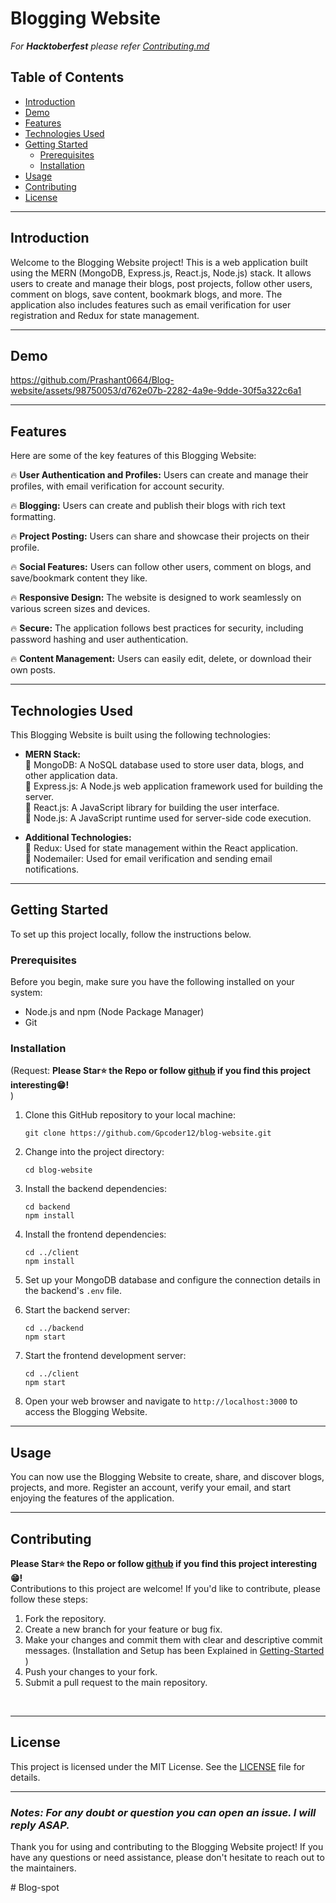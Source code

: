 # Blogging Website
*For **Hacktoberfest** please refer [Contributing.md](https://github.com/Gpcoder12/Blog-blogsite1/blob/master/CONTRIBUTING.md)* <br/>

## Table of Contents
- [Introduction](#introduction)
- [Demo](#demo)
- [Features](#features)
- [Technologies Used](#technologies-used)
- [Getting Started](#getting-started)
  - [Prerequisites](#prerequisites)
  - [Installation](#installation)
- [Usage](#usage)
- [Contributing](#contributing)
- [License](#license)

---

## Introduction
Welcome to the Blogging Website project! This is a web application built using the MERN (MongoDB, Express.js, React.js, Node.js) stack. It allows users to create and manage their blogs, post projects, follow other users, comment on blogs, save content, bookmark blogs, and more. The application also includes features such as email verification for user registration and Redux for state management.

---
## Demo

https://github.com/Prashant0664/Blog-website/assets/98750053/d762e07b-2282-4a9e-9dde-30f5a322c6a1

---


## Features
Here are some of the key features of this Blogging Website:

🔥 **User Authentication and Profiles:** Users can create and manage their profiles, with email verification for account security.

🔥 **Blogging:** Users can create and publish their blogs with rich text formatting.

🔥 **Project Posting:** Users can share and showcase their projects on their profile.

🔥 **Social Features:** Users can follow other users, comment on blogs, and save/bookmark content they like.

🔥 **Responsive Design:** The website is designed to work seamlessly on various screen sizes and devices.

🔥 **Secure:** The application follows best practices for security, including password hashing and user authentication.

🔥 **Content Management:** Users can easily edit, delete, or download their own posts.

---

## Technologies Used
This Blogging Website is built using the following technologies:

- **MERN Stack:**
  <br/>
  💫 MongoDB: A NoSQL database used to store user data, blogs, and other application data. <br/>
  💫 Express.js: A Node.js web application framework used for building the server.<br/>
  💫 React.js: A JavaScript library for building the user interface.<br/>
  💫 Node.js: A JavaScript runtime used for server-side code execution.<br/>

- **Additional Technologies:**<br/>
  💫 Redux: Used for state management within the React application.<br/>
  💫 Nodemailer: Used for email verification and sending email notifications.<br/>

---

## Getting Started
To set up this project locally, follow the instructions below.

### Prerequisites
Before you begin, make sure you have the following installed on your system:
- Node.js and npm (Node Package Manager)
- Git

### Installation
(Request: **Please Star⭐️ the Repo or follow [github](https://github.com/Prashant0664/) if you find this project interesting😁!** <br/>)
1. Clone this GitHub repository to your local machine:
   ```
   git clone https://github.com/Gpcoder12/blog-website.git
   ```

2. Change into the project directory:
   ```
   cd blog-website
   ```

3. Install the backend dependencies:
   ```
   cd backend
   npm install
   ```

4. Install the frontend dependencies:
   ```
   cd ../client
   npm install
   ```

5. Set up your MongoDB database and configure the connection details in the backend's `.env` file.

6. Start the backend server:
   ```
   cd ../backend
   npm start
   ```

7. Start the frontend development server:
   ```
   cd ../client
   npm start
   ```

8. Open your web browser and navigate to `http://localhost:3000` to access the Blogging Website.

---

## Usage
You can now use the Blogging Website to create, share, and discover blogs, projects, and more. Register an account, verify your email, and start enjoying the features of the application.

---

## Contributing
**Please Star⭐️ the Repo or follow [github](https://github.com/Prashant0664/) if you find this project interesting😁!** <br/>
Contributions to this project are welcome! If you'd like to contribute, please follow these steps:
1. Fork the repository.
2. Create a new branch for your feature or bug fix.
3. Make your changes and commit them with clear and descriptive commit messages. (Installation and Setup has been Explained in [Getting-Started](#getting-started) )
4. Push your changes to your fork.
5. Submit a pull request to the main repository.
<br/>

---

## License
This project is licensed under the MIT License. See the [LICENSE](LICENSE) file for details.

---

### *Notes: For any doubt or question you can open an issue. I will reply ASAP.*

Thank you for using and contributing to the Blogging Website project! If you have any questions or need assistance, please don't hesitate to reach out to the maintainers.

#   B l o g - s p o t 
 
 
